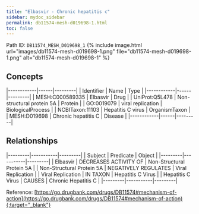 ```yaml
---
title: "Elbasvir - Chronic hepatitis c"
sidebar: mydoc_sidebar
permalink: db11574-mesh-d019698-1.html
toc: false 
---
```



Path ID: `DB11574_MESH_D019698_1`
{% include image.html url="images/db11574-mesh-d019698-1.png" file="db11574-mesh-d019698-1.png" alt="db11574-mesh-d019698-1" %}

## Concepts

|------------|------|---------|
| Identifier | Name | Type    |
|------------|------|---------|
| MESH:C000589335 | Elbasvir | Drug |
| UniProt:Q5L478 | Non-structural protein 5A | Protein |
| GO:0019079 | viral replication | BiologicalProcess |
| NCBITaxon:11103 | Hepatitis C virus | OrganismTaxon |
| MESH:D019698 | Chronic hepatitis C | Disease |
|------------|------|---------|

## Relationships

|---------|-----------|---------|
| Subject | Predicate | Object  |
|---------|-----------|---------|
| Elbasvir | DECREASES ACTIVITY OF | Non-Structural Protein 5A |
| Non-Structural Protein 5A | NEGATIVELY REGULATES | Viral Replication |
| Viral Replication | IN TAXON | Hepatitis C Virus |
| Hepatitis C Virus | CAUSES | Chronic Hepatitis C |
|---------|-----------|---------|

Reference: [https://go.drugbank.com/drugs/DB11574#mechanism-of-action](https://go.drugbank.com/drugs/DB11574#mechanism-of-action){:target="_blank"}